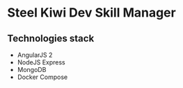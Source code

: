 # Steel Kiwi Dev Skill Manager

## Technologies stack

* AngularJS 2
* NodeJS Express
* MongoDB
* Docker Compose

